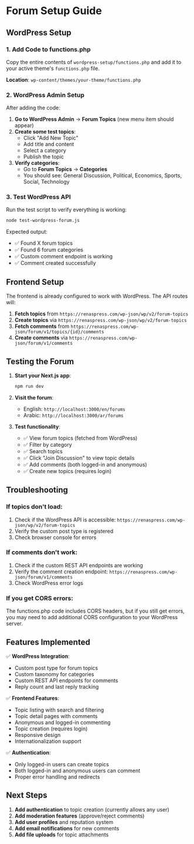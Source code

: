 # Forum Setup Guide

## WordPress Setup

### 1. Add Code to functions.php

Copy the entire contents of `wordpress-setup/functions.php` and add it to your active theme's `functions.php` file.

**Location**: `wp-content/themes/your-theme/functions.php`

### 2. WordPress Admin Setup

After adding the code:

1. **Go to WordPress Admin** → **Forum Topics** (new menu item should appear)
2. **Create some test topics**:
   - Click "Add New Topic"
   - Add title and content
   - Select a category
   - Publish the topic
3. **Verify categories**:
   - Go to **Forum Topics** → **Categories**
   - You should see: General Discussion, Political, Economics, Sports, Social, Technology

### 3. Test WordPress API

Run the test script to verify everything is working:

```bash
node test-wordpress-forum.js
```

Expected output:
- ✅ Found X forum topics
- ✅ Found 6 forum categories
- ✅ Custom comment endpoint is working
- ✅ Comment created successfully

## Frontend Setup

The frontend is already configured to work with WordPress. The API routes will:

1. **Fetch topics** from `https://renaspress.com/wp-json/wp/v2/forum-topics`
2. **Create topics** via `https://renaspress.com/wp-json/wp/v2/forum-topics`
3. **Fetch comments** from `https://renaspress.com/wp-json/forum/v1/topics/{id}/comments`
4. **Create comments** via `https://renaspress.com/wp-json/forum/v1/comments`

## Testing the Forum

1. **Start your Next.js app**:
   ```bash
   npm run dev
   ```

2. **Visit the forum**:
   - English: `http://localhost:3000/en/forums`
   - Arabic: `http://localhost:3000/ar/forums`

3. **Test functionality**:
   - ✅ View forum topics (fetched from WordPress)
   - ✅ Filter by category
   - ✅ Search topics
   - ✅ Click "Join Discussion" to view topic details
   - ✅ Add comments (both logged-in and anonymous)
   - ✅ Create new topics (requires login)

## Troubleshooting

### If topics don't load:
1. Check if the WordPress API is accessible: `https://renaspress.com/wp-json/wp/v2/forum-topics`
2. Verify the custom post type is registered
3. Check browser console for errors

### If comments don't work:
1. Check if the custom REST API endpoints are working
2. Verify the comment creation endpoint: `https://renaspress.com/wp-json/forum/v1/comments`
3. Check WordPress error logs

### If you get CORS errors:
The functions.php code includes CORS headers, but if you still get errors, you may need to add additional CORS configuration to your WordPress server.

## Features Implemented

✅ **WordPress Integration**:
- Custom post type for forum topics
- Custom taxonomy for categories
- Custom REST API endpoints for comments
- Reply count and last reply tracking

✅ **Frontend Features**:
- Topic listing with search and filtering
- Topic detail pages with comments
- Anonymous and logged-in commenting
- Topic creation (requires login)
- Responsive design
- Internationalization support

✅ **Authentication**:
- Only logged-in users can create topics
- Both logged-in and anonymous users can comment
- Proper error handling and redirects

## Next Steps

1. **Add authentication** to topic creation (currently allows any user)
2. **Add moderation features** (approve/reject comments)
3. **Add user profiles** and reputation system
4. **Add email notifications** for new comments
5. **Add file uploads** for topic attachments

